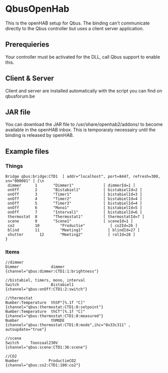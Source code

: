 # QbusOpenHab
 This is the openHAB setup for Qbus.
 The binding can't communicate directly to the Qbus controller but uses a client server application.
 
 ## Prerequieries
 Your controller must be activated for the DLL, call Qbus support to enable this.
 
 ## Client & Server
Client and server are installed automatically with the script you can find on qbusforum.be
 
 ## JAR file
 You can download the JAR file to /usr/share/openhab2/addons/ to become available in the openHAB inbox. This is temporaraly necessairy until the binding is released by openHAB.
 
 ## Example files
 ### Things
 ```
 Bridge qbus:bridge:CTD1  [ addr="localhost", port=8447, refresh=300, sn="000001" ] {\n
  dimmer      1       "Dimmer1"             [ dimmerId=1 ]
  onOff       2       "Bistabiel1"          [ bistabielId=2 ]
  onOff       3       "Timer1"              [ bistabielId=3 ]
  onOff       4       "Timer2"              [ bistabielId=4 ]
  onOff       5       "Timer3"              [ bistabielId=4 ]
  onOff       6       "Mono1"               [ bistabielId=5 ]
  onOff       7       "Interval1"           [ bistabielId=6 ]
  thermostat  8       "Thermostat1"         [ thermostatId=7 ]
  scene       9       "Scene1"              [ sceneId=1 ]
  co2         10	     "Productie"           [ co2Id=26 ]
  blind       11	     "Meeting1"           [ blindId=27 ]
  shutter       12	     "Meeting2"           [ rolId=28 ]
 } 
 ```
 
 

 
 ### Items
 ```
 //dimmer
 Dimmer              dimmer             {channel="qbus:dimmer:CTD1:1:brightness"}
 
 //bistabiel, timers, mono, interval
 Switch              Bistabiel1         {channel="qbus:onOff:CTD1:2:switch"}
 
 //thermostat
 Number:Temperature  thSP"[%.1f °C]"    {channel="qbus:thermostat:CTD1:8:setpoint"}
 Number:Temperature	 thCT"[%.1f °C]"    {channel="qbus:thermostat:CTD1:8:measured"}
 Number              thMODE             {channel="qbus:thermostat:CTD1:8:mode",ihc="0x33c311" , autoupdate="true"}
 
 //scene
 Switch     Toonzaal230V                {channel="qbus:scene:CTD1:36:scene"}
 
 //CO2
 Number				ProductieCO2                 {channel="qbus:co2:CTD1:100:co2"}
 
 
 ```

